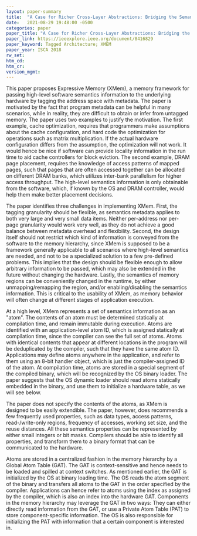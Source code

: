 ```yaml
---
layout: paper-summary
title:  "A Case for Richer Cross-Layer Abstractions: Bridging the Semantics Gap with Expressive Memory"
date:   2021-08-29 19:48:00 -0500
categories: paper
paper_title: "A Case for Richer Cross-Layer Abstractions: Bridging the Semantics Gap with Expressive Memory"
paper_link: https://ieeexplore.ieee.org/document/8416829
paper_keyword: Tagged Architecture; XMEM
paper_year: ISCA 2018
rw_set:
htm_cd:
htm_cr:
version_mgmt:
---
```


This paper proposes Expressive Memory (XMem), a memory framework for passing high-level software semantics information
to the underlying hardware by tagging the address space with metadata.
The paper is motivated by the fact that program metadata can be helpful in many scenarios, while in reality,
they are difficult to obtain or infer from untagged memory. 
The paper uses two examples to justify the motivation. The first example, cache optimization, requires that programmers
make assumptions about the cache configuration, and hard code the optimization for operations such as matrix 
multiplication. If the actual hardware configuration differs from the assumption, the optimization will not work.
It would hence be nice if software can provide locality information in the run time to aid cache controllers for 
block eviction.
The second example, DRAM page placement, requires the knowledge of access patterns of mapped pages, such that pages
that are often accessed together can be allocated on different DRAM banks, which utilizes inter-bank parallelism
for higher access throughput. The high-level semantics information is only obtainable from the software, which, 
if known by the OS and DRAM controller, would help them make better placement decisions.

The paper identifies three challenges in implementing XMem. First, the tagging granularity should be flexible, as 
semantics metadata applies to both very large and very small data items. Neither per-address nor per-page granularity
would work very well, as they do not achieve a good balance between metadata overhead and flexibility.
Second, the design itself should not restrict which kind of information is conveyed from the software to the memory 
hierarchy, since XMem is supposed to be a framework generally applicable to all scenarios where high-level semantics
are needed, and not to be a specialized solution to a few pre-defined problems. 
This implies that the design should be flexible enough to allow arbitrary information to be passed, which may also
be extended in the future without changing the hardware.
Lastly, the semantics of memory regions can be conveniently changed in the runtime, by either unmapping/remapping the 
region, and/or enabling/disabling the semantics information. This is critical to the usability of XMem, as memory
behavior will often change at different stages of application execution.

At a high level, XMem represents a set of semantics information as an "atom". 
The contents of an atom must be determined statically at compilation time, and remain immutable during execution.
Atoms are identified with an application-level atom ID, which is assigned statically at compilation time, since the 
compiler can see the full set of atoms. 
Atoms with identical contents that appear at different locations in the program will be deduplicated by the compiler,
such that they have the same atom ID.
Applications may define atoms anywhere in the application, and refer to them using an 8-bit handler object, which 
is just the compiler-assigned ID of the atom.
At compilation time, atoms are stored in a special segment of the compiled binary, which will be recognized by the OS
binary loader.
The paper suggests that the OS dynamic loader should read atoms statically embedded in the binary, and use them to
initialize a hardware table, as we will see below.

The paper does not specify the contents of the atoms, as XMem is designed to be easily extendible.
The paper, however, does recommends a few frequently used properties, such as data types, access patterns, 
read-/write-only regions, frequency of accesses, working set size, and the reuse distances.
All these semantics properties can be represented by either small integers or bit masks.
Compilers should be able to identify all properties, and transform them to a binary format that can be 
communicated to the hardware.

Atoms are stored in a centralized fashion in the memory hierarchy by a Global Atom Table (GAT). 
The GAT is context-sensitive and hence needs to be loaded and spilled at context switches. 
As mentioned earlier, the GAT is initialized by the OS at binary loading time. The OS reads the atom segment of the 
binary and transfers all atoms to the GAT in the order specified by the compiler. Applications can hence refer to
atoms using the index as assigned by the compiler, which is also an index into the hardware GAT.
Components in the memory hierarchy may leverage the GAT in two ways: They can either directly read information from the
GAT, or use a Private Atom Table (PAT) to store component-specific information.
The OS is also responsible for initializing the PAT with information that a certain component is interested in.

